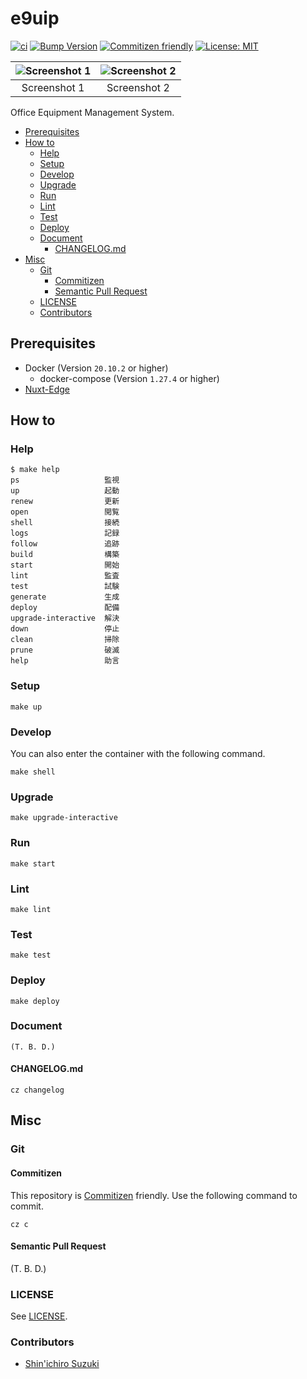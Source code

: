 # e9uip

[![ci](https://github.com/shin-sforzando/e9uip/workflows/ci/badge.svg)](https://github.com/shin-sforzando/e9uip/actions?query=workflow:ci)
[![Bump Version](https://github.com/shin-sforzando/e9uip/workflows/Bump%20Version/badge.svg)](https://github.com/shin-sforzando/e9uip/actions?query=workflow:%22Bump+Version%22)
[![Commitizen friendly](https://img.shields.io/badge/commitizen-friendly-brightgreen.svg)](http://commitizen.github.io/cz-cli/)
[![License: MIT](https://img.shields.io/badge/License-MIT-blue.svg)](https://opensource.org/licenses/MIT)

|![Screenshot 1](https://placehold.jp/32/3d4070/ffffff/720x480.png?text=Screenshot%201)|![Screenshot 2](https://placehold.jp/32/703d40/ffffff/720x480.png?text=Screenshot%202)|
|:---:|:---:|
|Screenshot 1|Screenshot 2|

Office Equipment Management System.

- [Prerequisites](#prerequisites)
- [How to](#how-to)
  - [Help](#help)
  - [Setup](#setup)
  - [Develop](#develop)
  - [Upgrade](#upgrade)
  - [Run](#run)
  - [Lint](#lint)
  - [Test](#test)
  - [Deploy](#deploy)
  - [Document](#document)
    - [CHANGELOG.md](#changelogmd)
- [Misc](#misc)
  - [Git](#git)
    - [Commitizen](#commitizen)
    - [Semantic Pull Request](#semantic-pull-request)
  - [LICENSE](#license)
  - [Contributors](#contributors)

## Prerequisites

- Docker (Version `20.10.2` or higher)
  - docker-compose (Version `1.27.4` or higher)
- [Nuxt-Edge](https://www.npmjs.com/package/nuxt-edge)

## How to

### Help

```shell
$ make help
ps                   監視
up                   起動
renew                更新
open                 閲覧
shell                接続
logs                 記録
follow               追跡
build                構築
start                開始
lint                 監査
test                 試験
generate             生成
deploy               配備
upgrade-interactive  解決
down                 停止
clean                掃除
prune                破滅
help                 助言
```

### Setup

```shell
make up
```

### Develop

You can also enter the container with the following command.

```shell
make shell
```

### Upgrade

```shell
make upgrade-interactive
```

### Run

```shell
make start
```

### Lint

```shell
make lint
```

### Test

```shell
make test
```

### Deploy

```shell
make deploy
```

### Document

```shell
(T. B. D.)
```

#### CHANGELOG.md

```shell
cz changelog
```

## Misc

### Git

#### Commitizen

This repository is [Commitizen](https://commitizen.github.io/cz-cli/) friendly.
Use the following command to commit.

```shell
cz c
```

#### Semantic Pull Request

(T. B. D.)

### LICENSE

See [LICENSE](LICENSE).

### Contributors

- [Shin'ichiro Suzuki](https://github.com/shin-sforzando)
